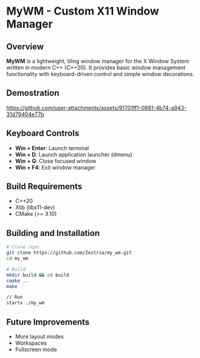 # MyWM - Custom X11 Window Manager

## Overview

**MyWM** is a lightweight, tiling window manager for the X Window System written in modern C++ (C++20). It provides basic window management functionality with keyboard-driven control and simple window decorations.

## Demostration

https://github.com/user-attachments/assets/91701ff1-0881-4b74-a943-31d79404e77b

## Keyboard Controls

- **Win + Enter**: Launch terminal
- **Win + D**: Launch application launcher (dmenu)
- **Win + Q**: Close focused window
- **Win + F4**: Exit window manager

## Build Requirements
- C++20
- Xlib (libx11-dev)
- CMake (>= 3.10)

## Building and Installation

```bash
# Clone repo
git clone https://github.com/Zestria/my_wm.git
cd my_wm

# Build
mkdir build && cd build
cmake ..
make

// Run
startx ./my_wm
```

## Future Improvements
- More layout modes
- Workspaces
- Fullscreen mode
